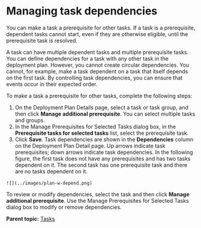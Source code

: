 # Managing task dependencies

You can make a task a prerequisite for other tasks. If a task is a prerequisite, dependent tasks cannot start, even if they are otherwise eligible, until the prerequisite task is resolved.

A task can have multiple dependent tasks and multiple prerequisite tasks. You can define dependencies for a task with any other task in the deployment plan. However, you cannot create circular dependencies. You cannot, for example, make a task dependent on a task that itself depends on the first task. By controlling task dependencies, you can ensure that events occur in their expected order.

To make a task a prerequisite for other tasks, complete the following steps:

1.   On the Deployment Plan Details page, select a task or task group, and then click **Manage additional prerequisite**. You can select multiple tasks and groups. 
2.   In the Manage Prerequisites for Selected Tasks dialog box, in the **Prerequisite tasks for selected tasks** list, select the prerequisite task. 
3.   Click **Save**. Task dependencies are shown in the **Dependencies** column on the Deployment Plan Detail page. Up arrows indicate task prerequisites; down arrows indicate task dependencies. In the following figure, the first task does not have any prerequisites and has two tasks dependent on it. The second task has one prerequisite task and there are no tasks dependent on it.

    ![](../images/plan-w-depend.png)


To review or modify dependencies, select the task and then click **Manage additional prerequisite**. Use the Manage Prerequisites for Selected Tasks dialog box to modify or remove dependencies.

**Parent topic:** [Tasks](../../com.ibm.crelease.doc/topics/cr_task_ov.md)

